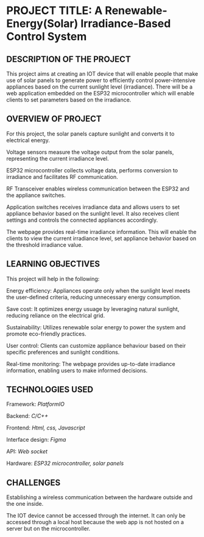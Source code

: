 # PROJECT TITLE: **A Renewable-Energy(Solar) Irradiance-Based Control System**

## DESCRIPTION OF THE PROJECT
This project aims at creating an IOT device that will enable people that make use of solar panels to generate power to efficiently control power-intensive appliances based on the current sunlight level (irradiance). There will be a web application embedded on the ESP32 microcontroller which will enable clients to set parameters based on the irradiance.

## OVERVIEW OF PROJECT
For this project, the solar panels capture sunlight and converts it to electrical energy.

Voltage sensors measure the voltage output from the solar panels, representing the current irradiance level.

ESP32 microcontroller collects voltage data, performs conversion to irradiance and facilitates RF communication.

RF Transceiver enables wireless communication between the ESP32 and the appliance switches.

Application switches receives irradiance data and allows users to set appliance behavior based on the sunlight level. It also receives client settings and controls the connected appliances accordingly.

The webpage provides real-time irradiance information. This will enable the clients to view the current irradiance level, set appliance behavior based on the threshold irradiance value.

## LEARNING OBJECTIVES
This project will help in the following:

Energy efficiency: Appliances operate only when the sunlight level meets the user-defined criteria, reducing unnecessary energy consumption.

Save cost: It optimizes energy usuage by leveraging natural sunlight, reducing reliance on the electrical grid.

Sustainability: Utilizes renewable solar energy to power the system and promote eco-friendly practices.

User control: Clients can customize appliance behaviour based on their specific preferences and sunlight conditions.

Real-time monitoring: The webpage provides up-to-date irradiance information, enabling users to make informed decisions.

## TECHNOLOGIES USED
Framework: *PlatformIO*

Backend: *C/C++*

Frontend: *Html, css, Javascript*

Interface design: *Figma*

API: *Web socket*

Hardware: *ESP32 microcontroller, solar panels*

## CHALLENGES
Establishing a wireless communication between the hardware outside and the one inside.

The IOT device cannot be accessed through the internet. It can only be accessed through a local host because the web app is not hosted on a server but on the microcontroller. 

